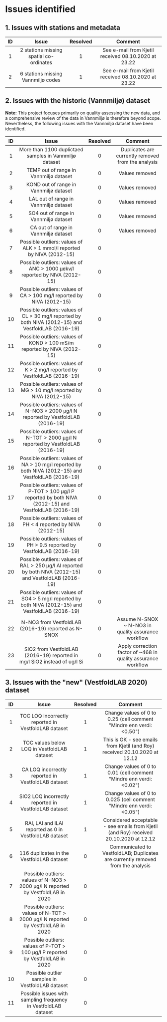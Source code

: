 # Issues identified


## 1. Issues with stations and metadata

| ID |                  Issue                  | Resolved |                       Comment                       |
|:--:|:---------------------------------------:|:--------:|:---------------------------------------------------:|
| 1  | 2 stations missing spatial co-ordinates | 1        | See e-mail from Kjetil received 08.10.2020 at 23.22 |
| 2  | 6 stations missing Vannmiljø codes      | 1        | See e-mail from Kjetil received 08.10.2020 at 23.22 |


## 2. Issues with the historic (Vannmiljø) dataset

**Note:** This project focuses primarily on quality assessing the new data, and a comprehensive review of the data in Vannmiljø is therefore beyond scope. Nevertheless, the following issues with the Vannmiljø dataset have been identified.

| ID |                                                    Issue                                                    | Resolved |                            Comment                            |
|:--:|:-----------------------------------------------------------------------------------------------------------:|:--------:|:-------------------------------------------------------------:|
| 1  | More than 1100 duplictaed samples in Vannmiljø dataset                                                      | 0        | Duplicates are currently removed from the analysis            |
| 2  | TEMP out of range in Vannmiljø dataset                                                                      | 0        | Values removed                                                |
| 3  | KOND out of range in Vannmiljø dataset                                                                      | 0        | Values removed                                                |
| 4  | LAL out of range in Vannmiljø dataset                                                                       | 0        | Values removed                                                |
| 5  | SO4 out of range in Vannmiljø dataset                                                                       | 0        | Values removed                                                |
| 6  | CA out of range in Vannmiljø dataset                                                                        | 0        | Values removed                                                |
| 7  | Possible outliers: values of ALK > 1 mmol/l reported by NIVA   (2012-15)                                    | 0        |                                                               |
| 8  | Possible outliers: values of ANC > 1000 µekv/l reported by   NIVA (2012-15)                                 | 0        |                                                               |
| 9  | Possible outliers: values of CA > 100 mg/l reported by NIVA   (2012-15)                                     | 0        |                                                               |
| 10 | Possible outliers: values of CL > 30 mg/l reported by both   NIVA (2012-15) and VestfoldLAB (2016-19)       | 0        |                                                               |
| 11 | Possible outliers: values of KOND > 100 mS/m reported by   NIVA (2012-15)                                   | 0        |                                                               |
| 12 | Possible outliers: values of K > 2 mg/l reported by   VestfoldLAB (2016-19)                                 | 0        |                                                               |
| 13 | Possible outliers: values of MG > 10 mg/l reported by NIVA   (2012-15)                                      | 0        |                                                               |
| 14 | Possible outliers: values of N-NO3 > 2000 µg/l N reported by   VestfoldLAB (2016-19)                        | 0        |                                                               |
| 15 | Possible outliers: values of N-TOT > 2000 µg/l N reported by   VestfoldLAB (2016-19)                        | 0        |                                                               |
| 16 | Possible outliers: values of NA > 10 mg/l reported by both   NIVA (2012-15) and VestfoldLAB (2016-19)       | 0        |                                                               |
| 17 | Possible outliers: values of P-TOT > 100 µg/l P reported by   both NIVA (2012-15) and VestfoldLAB (2016-19) | 0        |                                                               |
| 18 | Possible outliers: values of PH < 4 reported by NIVA   (2012-15)                                            | 0        |                                                               |
| 19 | Possible outliers: values of PH > 9.5 reported by   VestfoldLAB (2016-19)                                   | 0        |                                                               |
| 20 | Possible outliers: values of RAL > 250 µg/l Al reported by   both NIVA (2012-15) and VestfoldLAB (2016-19)  | 0        |                                                               |
| 21 | Possible outliers: values of SO4 > 5 mg/l reported by both   NIVA (2012-15) and VestfoldLAB (2016-19)       | 0        |                                                               |
| 22 | N-NO3 from VestfoldLAB (2016-19) reported as N-SNOX                                                         | 0        | Assume N-SNOX ~ N-NO3 in quality assurance workflow           |
| 23 | SIO2 from VestfoldLAB (2016-19) reported in mg/l SiO2 instead of   ug/l Si                                  | 0        | Apply correction factor of ~468 in quality assurance workflow |


## 3. Issues with the "new" (VestfoldLAB 2020) dataset

| ID |                                        Issue                                       | Resolved |                                         Comment                                         |
|:--:|:----------------------------------------------------------------------------------:|:--------:|:---------------------------------------------------------------------------------------:|
| 1  | TOC LOQ incorrectly reported in VestfoldLAB dataset                                | 1        | Change values of 0 to 0.25 (cell comment "Mindre enn verdi: <0.50")                     |
| 2  | TOC values below LOQ in VestfoldLAB dataset                                        | 1        | This is OK - see emails from Kjetil (and Roy) received 20.10.2020 at 12.12              |
| 3  | CA LOQ incorrectly reported in VestfoldLAB dataset                                 | 1        | Change values of 0 to 0.01 (cell comment "Mindre enn verdi: <0.02")                     |
| 4  | SIO2 LOQ incorrectly reported in VestfoldLAB dataset                               | 1        | Change values of 0 to 0.025 (cell comment "Mindre enn verdi: <0.05")                    |
| 5  | RAl, LAl and ILAl reported as 0 in VestfoldLAB dataset                             | 1        | Considered acceptable - see emails from Kjetil (and Roy) received 20.10.2020 at 12.12   |
| 6  | 116 duplicates in the VestfoldLAB dataset                                          | 0        | Communicated to VestfoldLAB; Duplicates are currently removed from the analysis         |
| 7  | Possible outliers: values of N-NO3 > 2000 µg/l N reported by   VestfoldLAB in 2020 | 0        |                                                                                         |
| 8  | Possible outliers: values of N-TOT > 2000 µg/l N reported by   VestfoldLAB in 2020 | 0        |                                                                                         |
| 9  | Possible outliers: values of P-TOT > 100 µg/l P reported by   VestfoldLAB in 2020  | 0        |                                                                                         |
| 10 | Possible outlier samples in VestfoldLAB dataset                                    | 0        |                                                                                         |
| 11 | Possible issues with sampling frequency in VestfoldLAB dataset                     | 0        |                                                                                         |